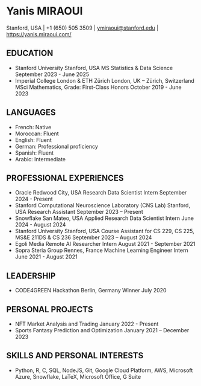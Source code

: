 # Yanis MIRAOUI

Stanford, USA | +1 (650) 505 3509 | ymiraoui@stanford.edu | https://yanis.miraoui.com/

## EDUCATION

* Stanford University Stanford, USA MS Statistics & Data Science September 2023 - June 2025
* Imperial College London & ETH Zürich London, UK – Zürich, Switzerland MSci Mathematics, Grade: First-Class Honors October 2019 - June 2023

## LANGUAGES

* French: Native
* Moroccan: Fluent
* English: Fluent
* German: Professional proficiency
* Spanish: Fluent
* Arabic: Intermediate

## PROFESSIONAL EXPERIENCES

* Oracle Redwood City, USA Research Data Scientist Intern September 2024 - Present
* Stanford Computational Neuroscience Laboratory (CNS Lab)  Stanford, USA Research Assistant  September 2023 – Present
* Snowflake San Mateo, USA Applied Research Data Scientist Intern June 2024 - August 2024
* Stanford University Stanford, USA Course Assistant for CS 229, CS 225, MS&E 211DS & CS 236 September 2023 – August 2024
* Egoli Media Remote AI Researcher Intern August 2021 - September 2021
* Sopra Steria Group Rennes, France Machine Learning Engineer Intern June 2021 - August 2021

## LEADERSHIP

* CODE4GREEN Hackathon Berlin, Germany Winner July 2020

## PERSONAL PROJECTS

* NFT Market Analysis and Trading  January 2022 - Present
* Sports Fantasy Prediction and Optimization  January 2021 – December 2023

## SKILLS AND PERSONAL INTERESTS

* Python, R, C, SQL, NodeJS, Git, Google Cloud Platform, AWS, Microsoft Azure, Snowflake, LaTeX, Microsoft Office, G Suite